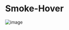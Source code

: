 # Smoke-Hover

![image](https://user-images.githubusercontent.com/61877547/179007443-ae87fabc-ea06-4c5f-9812-05526062b9a2.png)
